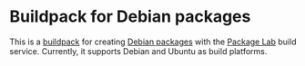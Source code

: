 # Buildpack for Debian packages

This is a [buildpack][buildpack] for creating [Debian packages][deb]
with the [Package Lab][packagelab] build service. Currently, it
supports Debian and Ubuntu as build platforms.

[buildpack]: https://packagelab.com/docs/buildpacks
[packagelab]: https://packagelab.com/
[deb]: https://wiki.debian.org/Packaging
